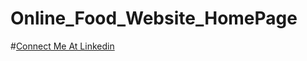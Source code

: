 # Online_Food_Website_HomePage

#[Connect Me At Linkedin](https://www.linkedin.com/in/prasad-kolapkar-558322a235)
